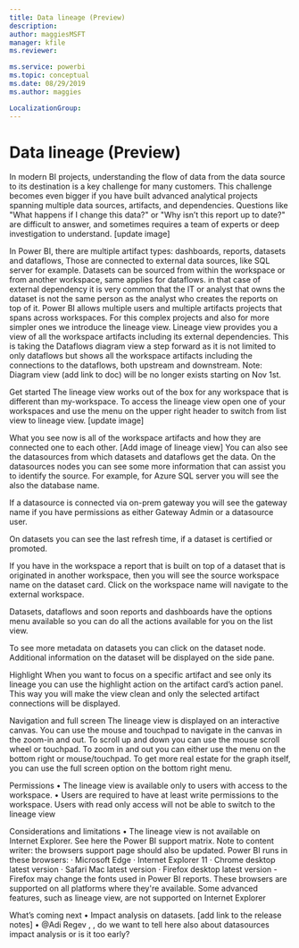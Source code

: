 ```yaml
---
title: Data lineage (Preview)
description: 
author: maggiesMSFT
manager: kfile
ms.reviewer: 

ms.service: powerbi
ms.topic: conceptual
ms.date: 08/29/2019
ms.author: maggies

LocalizationGroup: 
---
```

# Data lineage (Preview)
In modern BI projects, understanding the flow of data from the data source to its destination is a key challenge for many customers.
This challenge becomes even bigger if you have built advanced analytical projects spanning multiple data sources, artifacts, and dependencies.  Questions like "What happens if I change this data?" or "Why isn’t this report up to date?" are difficult to answer, and sometimes requires a team of experts or deep investigation to understand.
[update image]
 
In Power BI, there are multiple artifact types: dashboards, reports, datasets and dataflows, Those are connected to external data sources, like SQL server for example.
Datasets can be sourced from within the workspace or from another workspace, same applies for dataflows. in that case of external dependency it is very common that the IT or analyst that owns the dataset is not the same person as the analyst who creates the reports on top of it.
Power BI allows multiple users and multiple artifacts projects that spans across workspaces. For this complex projects and also for more simpler ones we introduce the lineage view. 
Lineage view provides you a view of all the workspace artifacts including its external dependencies. This is taking the Dataflows diagram view a step forward as it is not limited to only dataflows but shows all the workspace artifacts including the connections to the dataflows, both upstream and downstream.
Note: Diagram view (add link to doc) will be no longer exists starting on Nov 1st.

Get started
The lineage view works out of the box for any workspace that is different than my-workspace. To access the lineage view open one of your workspaces and use the menu on the upper right header to switch from list view to lineage view.
[update image]
 

What you see now is all of the workspace artifacts and how they are connected one to each other.
[Add image of lineage view]
You can also see the datasources from which datasets and dataflows get the data. On the datasources nodes you can see some more information that can assist you to identify the source. For example, for Azure SQL server you will see the also the database name.
 
If a datasource is connected via on-prem gateway you will see the gateway name if you have permissions as either Gateway Admin or a datasource user.
 
On datasets you can see the last refresh time, if a dataset is certified or promoted.
 
If you have in the workspace a report that is built on top of a dataset that is originated in another workspace, then you will see the source workspace name on the dataset card. Click on the workspace name will navigate to the external workspace.
 
Datasets, dataflows and soon reports and dashboards have the options menu available so you can do all the actions available for you on the list view.
  
To see more metadata on datasets you can click on the dataset node. Additional information on the dataset will be displayed on the side pane.
 

Highlight 
When you want to focus on a specific artifact and see only its lineage you can use the highlight action on the artifact card’s action panel. This way you will make the view clean and only the selected artifact connections will be displayed. 
 

Navigation and full screen
The lineage view is displayed on an interactive canvas. You can use the mouse and touchpad to navigate in the canvas in the zoom-in and out. 
To scroll up and down you can use the mouse scroll wheel or touchpad. 
To zoom in and out you can either use the menu on the bottom right or mouse/touchpad.
To get more real estate for the graph itself, you can use the full screen option on the bottom right menu.
 

Permissions
•	The lineage view is available only to users with access to the workspace.
•	Users are required to have at least write permissions to the workspace. Users with read only access will not be able to switch to the lineage view

Considerations and limitations
•	The lineage view is not available on Internet Explorer. See here the Power BI support matrix.
Note to content writer: the browsers support page should also be updated.
<snip>
Power BI runs in these browsers:
·         Microsoft Edge
·         Internet Explorer 11 
·         Chrome desktop latest version
·         Safari Mac latest version
·         Firefox desktop latest version - Firefox may change the fonts used in Power BI reports.
These browsers are supported on all platforms where they're available.
Some advanced features, such as lineage view, are not supported on Internet Explorer
 
</snip>

What’s coming next
•	Impact analysis on datasets. [add link to the release notes]
•	@Adi Regev , , do we want to tell here also about datasources impact analysis or is it too early?



